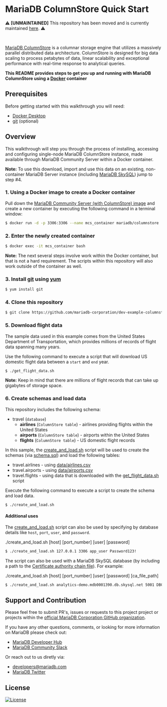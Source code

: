 # MariaDB ColumnStore Quick Start

⚠️ **[UNMAINTAINED]** This repository has been moved and is currently maintained [here](https://github.com/mariadb-developers/mariadb-columnstore-quickstart). ⚠️

<br />

[MariaDB ColumnStore](https://mariadb.com/docs/features/mariadb-columnstore/) is a columnar storage engine that utilizes a massively parallel distributed data architecture. ColumnStore is designed for big data scaling to process petabytes of data, linear scalability and exceptional performance with real-time response to analytical queries. 

**This README provides steps to get you up and running with MariaDB ColumnStore using a [Docker](https://www.docker.com/) container**

## Prerequisites 

Before getting started with this walkthrough you will need:

* [Docker Desktop](https://www.docker.com/get-started)
* [git](https://git-scm.com/) (optional)

## Overview

This walkthrough will step you through the process of installing, accessing and configuring single-node MariaDB ColumnStore instance, made available through MariaDB Community Server within a Docker container. 

**Note:** To use this download, import and use this data on an existing, non-container MariaDB Server instance (including [MariaDB SkySQL](https://mariadb.com/skyview)) jump to step #4.

### 1. Using a Docker image to create a Docker container

Pull down the [MariaDB Community Server (with ColumnStore) image](https://hub.docker.com/r/mariadb/columnstore) and create a new container by executing the following command in a terminal window:

```bash
$ docker run -d -p 3306:3306 --name mcs_container mariadb/columnstore
```

### 2. Enter the newly created container

```bash
$ docker exec -it mcs_container bash
```

**Note:** The next several steps involve work within the Docker container, but that is not a hard requirement. The scripts within this repository will also work outside of the container as well.

### 3. Install [git](https://git-scm.com/) using [yum](http://yum.baseurl.org/)

```bash
$ yum install git
```

### 4. Clone **this** repository

```bash
$ git clone https://github.com/mariadb-corporation/dev-example-columnstore-quickstart.git
```

### 5. Download flight data 

The sample data used in this example comes from the United States Department of Transportation, which provides millions of records of flight data spanning many years.

Use the following command to execute a script that will download US domestic flight data between a `start` and `end` year. 

```bash 
$ ./get_flight_data.sh
```

**Note:** Keep in mind that there are millions of flight records that can take up gigabytes of storage space.

### 6. Create schemas and load data

This repository includes the following schema:

* travel (`database`)
    * **airlines** (`ColumnStore table`) - airlines providing flights within the United States
    * **airports** (`ColumnStore table`) - airports within the United States
    * **flights** (`ColumnStore table`) - US domestic flight records 

In this sample, the [create_and_load.sh](create_and_load.sh) script will be used to create the schemas (via [schema.sql](schema.sql)) and load the following tables:

* travel.airlines - using [data/airlines.csv](data/airlines.csv)
* travel.airports - using [data/airports.csv](data/airports.csv)
* travel.flights - using data that is downloaded with the [get_flight_data.sh](get_flight_data.sh) script

Execute the following command to execute a script to create the schema and load data.

```bash
$ ./create_and_load.sh
```

#### **Additional uses**

The [create_and_load.sh](create_and_load.sh) script can also be used by specifying by database details like `host`, `port`, `user`, and `password`.

./create_and_load.sh [host] [port_number] [user] [password]

```bash
$ ./create_and_load.sh 127.0.0.1 3306 app_user Password123!
```

The script can also be used with a MariaDB SkySQL database (by including a path to the [Certificate authority chain file](https://mariadb.com/products/skysql/docs/instructions/connecting/)). For example:

./create_and_load.sh [host] [port_number] [user] [password] [ca_file_path]

```bash 
$ ./create_and_load.sh analytics-demo.mdb0001390.db.skysql.net 5001 DB00003799 Password123 skysql_chain.pem
```

## Support and Contribution <a name="support-contribution"></a>

Please feel free to submit PR's, issues or requests to this project project or projects within the [official MariaDB Corporation GitHub organization](https://github.com/mariadb-corporation).

If you have any other questions, comments, or looking for more information on MariaDB please check out:

* [MariaDB Developer Hub](https://mariadb.com/developers)
* [MariaDB Community Slack](https://r.mariadb.com/join-community-slack)

Or reach out to us diretly via:

* [developers@mariadb.com](mailto:developers@mariadb.com)
* [MariaDB Twitter](https://twitter.com/mariadb)

## License <a name="license"></a>
[![License](https://img.shields.io/badge/License-MIT-blue.svg?style=plastic)](https://opensource.org/licenses/MIT)
